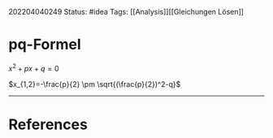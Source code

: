 
202204040249
Status: #idea
Tags: [[Analysis]][[Gleichungen Lösen]]

# pq-Formel

$x^2+px+q=0$

$x_{1,2}=-\frac{p}{2} \pm \sqrt{(\frac{p}{2})^2-q}$


___
# References



